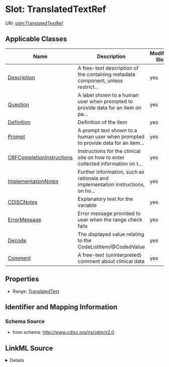 # Slot: TranslatedTextRef

URI: [odm:TranslatedTextRef](http://www.cdisc.org/ns/odm/v2.0/TranslatedTextRef)



<!-- no inheritance hierarchy -->




## Applicable Classes

| Name | Description | Modifies Slot |
| --- | --- | --- |
[Description](Description.md) | A free-text description of the containing metadata component, unless restrict... |  yes  |
[Question](Question.md) | A label shown to a human user when prompted to provide data for an item on pa... |  yes  |
[Definition](Definition.md) | Definition of the item |  yes  |
[Prompt](Prompt.md) | A prompt text shown to a human user when prompted to provide data for an item... |  yes  |
[CRFCompletionInstructions](CRFCompletionInstructions.md) | Instructions for the clinical site on how to enter collected information on t... |  yes  |
[ImplementationNotes](ImplementationNotes.md) | Further information, such as rationale and implementation instructions, on ho... |  yes  |
[CDISCNotes](CDISCNotes.md) | Explanatory text for the variable |  yes  |
[ErrorMessage](ErrorMessage.md) | Error message provided to user when the range check fails |  yes  |
[Decode](Decode.md) | The displayed value relating to the CodeListItem/@CodedValue |  yes  |
[Comment](Comment.md) | A free-text (uninterpreted) comment about clinical data |  yes  |







## Properties

* Range: [TranslatedText](TranslatedText.md)





## Identifier and Mapping Information







### Schema Source


* from schema: http://www.cdisc.org/ns/odm/v2.0




## LinkML Source

<details>
```yaml
name: TranslatedTextRef
from_schema: http://www.cdisc.org/ns/odm/v2.0
rank: 1000
identifier: false
alias: TranslatedTextRef
domain_of:
- Description
- Question
- Definition
- Prompt
- CRFCompletionInstructions
- ImplementationNotes
- CDISCNotes
- ErrorMessage
- Decode
- Comment
range: TranslatedText

```
</details>